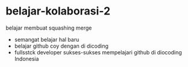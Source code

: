 belajar-kolaborasi-2
==
belajar membuat squashing merge
- semangat belajar hal baru
- belajar github coy dengan di dicoding
- fullsstck developer 
sukses-sukses
mempelajari github di diocoding Indonesia
